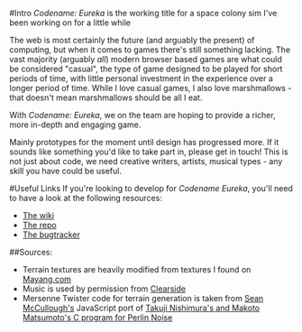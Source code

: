 #Intro
*Codename: Eureka* is the working title for a space colony sim I've been working on for a little while

The web is most certainly the future (and arguably the present) of computing, but when it comes to games there's still something lacking.
The vast majority (arguably _all_) modern browser based games are what could be considered "casual", the type of game designed to be played for short periods of time, with little personal investment in the experience over a longer period of time.
While I love casual games, I also love marshmallows - that doesn't mean marshmallows should be all I eat.

With *Codename: Eureka*, we on the team are hoping to provide a richer, more in-depth and engaging game.

Mainly prototypes for the moment until design has progressed more.
If it sounds like something you'd like to take part in, please get in touch!
This is not just about code, we need creative writers, artists, musical types - any skill you have could be useful.

#Useful Links
If you're looking to develop for *Codename Eureka*, you'll need to have a look at the following resources:
- [The wiki](http://gryson.duckdns.org:4269/mediawiki)
- [The repo](http://gryson.duckdns.org:4269/gitweb)
- [The bugtracker](http://gryson.duckdns.org:4269/mantis)

##Sources:
- Terrain textures are heavily modified from textures I found on [Mayang.com](http://www.mayang.com/textures/)
- Music is used by permission from [Clearside](http://www.clearsidemusic.com/)
- Mersenne Twister code for terrain generation is taken from [Sean McCullough's](https://gist.github.com/banksean/300494) JavaScript port of [Takuji Nishimura's and Makoto Matsumoto's C program for Perlin Noise](http://www.math.sci.hiroshima-u.ac.jp/~m-mat/MT/emt.html)
